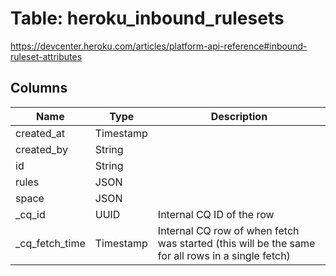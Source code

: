 
# Table: heroku_inbound_rulesets
https://devcenter.heroku.com/articles/platform-api-reference#inbound-ruleset-attributes
## Columns
| Name        | Type           | Description  |
| ------------- | ------------- | -----  |
|created_at|Timestamp||
|created_by|String||
|id|String||
|rules|JSON||
|space|JSON||
|_cq_id|UUID|Internal CQ ID of the row|
|_cq_fetch_time|Timestamp|Internal CQ row of when fetch was started (this will be the same for all rows in a single fetch)|
